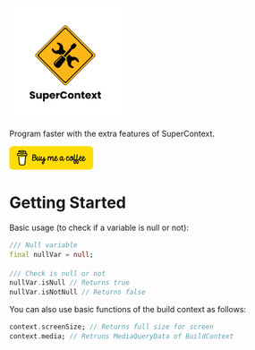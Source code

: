 <img src="./assets/SuperContext.png" width="200"/>

Program faster with the extra features of SuperContext.

<a href="https://buymeacoffee.com/manueldev3r" target="_blank">
  <img src="./assets/yellow-button.png" width="150">
</a>

# Getting Started

Basic usage (to check if a variable is null or not):
```dart
/// Null variable
final nullVar = null;

/// Check is null or not
nullVar.isNull // Returns true
nullVar.isNotNull // Returns false
```

You can also use basic functions of the build context as follows:
```dart
context.screenSize; // Returns full size for screen
context.media; // Retruns MediaQueryData of BuildContext
```

